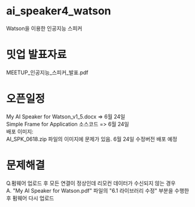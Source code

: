 # ai_speaker4_watson
Watson을 이용한 인공지능 스피커
# 밋업 발표자료
MEETUP_인공지능_스피커_발표.pdf

# 오픈일정
My AI Speaker for Watson_v1_5.docx => 6월 24일<br>
Simple Frame for Application 소스코드 => 6월 24일<br>
배포 이미지:<br>
AI_SPK_0618.zip 파일의 이미지에 문제가 있음. 6월 24일 수정버전 배포 예정<br>

# 문제해결
Q.펌웨어 업로드 후 모든 연결이 정상인데 리모컨 데이터가 수신되지 않는 경우<br>
A. "My AI Speaker for Watson.pdf" 파일의 "6.1 라이브러리 수정" 부분을 수행한 후 펌웨어 다시 업로드

